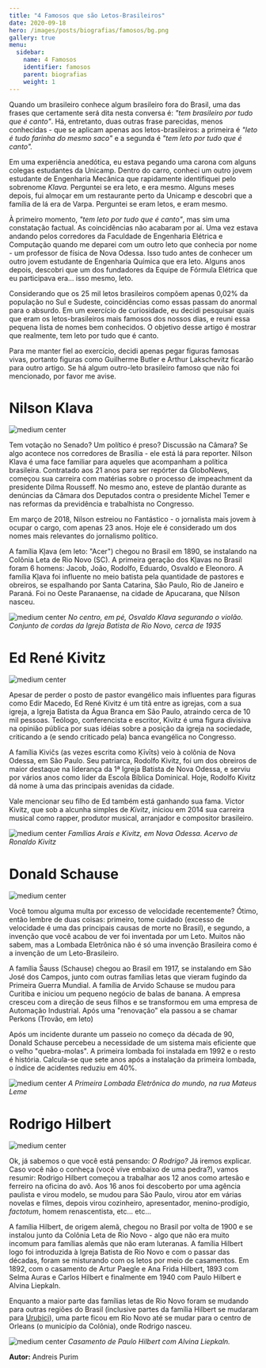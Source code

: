 ```yaml
---
title: "4 Famosos que são Letos-Brasileiros"
date: 2020-09-18
hero: /images/posts/biografias/famosos/bg.png
gallery: true
menu:
  sidebar:
    name: 4 Famosos
    identifier: famosos
    parent: biografias
    weight: 1
---
```


Quando um brasileiro conhece algum brasileiro fora do Brasil, uma das frases que certamente será dita nesta conversa é: _"tem brasileiro por tudo que é canto"_. Há, entretanto, duas outras frase parecidas, menos conhecidas - que se aplicam apenas aos letos-brasileiros: a primeira é _"leto é tudo farinha do mesmo saco"_ e a segunda é _"tem leto por tudo que é canto"._

Em uma experiência anedótica, eu estava pegando uma carona com alguns colegas estudantes da Unicamp. Dentro do carro, conheci um outro jovem estudante de Engenharia Mecânica que rapidamente identifiquei pelo sobrenome _Klava._ Perguntei se era leto, e era mesmo. Alguns meses depois, fui almoçar em um restaurante perto da Unicamp e descobri que a família de lá era de Varpa. Perguntei se eram letos, e eram mesmo.

À primeiro momento, _"tem leto por tudo que é canto"_, mas sim uma constatação factual. As coincidências não acabaram por aí. Uma vez estava andando pelos corredores da Faculdade de Engenharia Elétrica e Computação quando me deparei com um outro leto que conhecia por nome - um professor de física de Nova Odessa. Isso tudo antes de conhecer um outro jovem estudante de Engenharia Química que era leto. Alguns anos depois, descobri que um dos fundadores da Equipe de Fórmula Elétrica que eu participava era... isso mesmo, leto.

Considerando que os 25 mil letos brasileiros compõem apenas 0,02% da população no Sul e Sudeste, coincidências como essas passam do anormal para o absurdo. Em um exercício de curiosidade, eu decidi pesquisar quais que eram os letos-brasileiros mais famosos dos nossos dias, e reuni essa pequena lista de nomes bem conhecidos. O objetivo desse artigo é mostrar que realmente, tem leto por tudo que é canto.

Para me manter fiel ao exercício, decidi apenas pegar figuras famosas vivas, portanto figuras como Guilherme Butler e Arthur Lakschevitz ficarão para outro artigo. Se há algum outro-leto brasileiro famoso que não foi mencionado, por favor me avise.

# Nilson Klava

![medium center](/images/posts/biografias/famosos/klava.jpg)

Tem votação no Senado? Um político é preso? Discussão na Câmara? Se algo acontece nos corredores de Brasília - ele está lá para reporter. Nilson Klava é uma face familiar para aqueles que acompanham a política brasileira. Contratado aos 21 anos para ser repórter da GloboNews, começou sua carreira com matérias sobre o processo de impeachment da presidente Dilma Rousseff. No mesmo ano, esteve de plantão durante as denúncias da Câmara dos Deputados contra o presidente Michel Temer e nas reformas da previdência e trabalhista no Congresso.

Em março de 2018, Nilson estreiou no Fantástico - o jornalista mais jovem à ocupar o cargo, com apenas 23 anos. Hoje ele é considerado um dos nomes mais relevantes do jornalismo político.

A família Kļava (em leto: "Acer") chegou no Brasil em 1890, se instalando na Colônia Leta de Rio Novo (SC). A primeira geração dos Kļavas no Brasil foram 6 homens: Jacob, João, Rodolfo, Eduardo, Osvaldo e Eleonoro. A família Kļava foi influente no meio batista pela quantidade de pastores e obreiros, se espalhando por Santa Catarina, São Paulo, Rio de Janeiro e Paraná. Foi no Oeste Paranaense, na cidade de Apucarana, que Nilson nasceu.

![medium center](/images/posts/biografias/famosos/klava2.jpg)
*No centro, em pé, Osvaldo Klava segurando o violão. Conjunto de cordas da Igreja Batista de Rio Novo, cerca de 1935*

# Ed René Kivitz

![medium center](/images/posts/biografias/famosos/kivitz.jpg)

Apesar de perder o posto de pastor evangélico mais influentes para figuras como Edir Macedo, Ed René Kivitz é um titã entre as igrejas, com a sua igreja, a Igreja Batista da Água Branca em São Paulo, atraindo cerca de 10 mil pessoas. Teólogo, conferencista e escritor, Kivitz é uma figura divisiva na opinião pública por suas idéias sobre a posição da igreja na sociedade, criticando a (e sendo criticado pela) banca evangélica no Congresso. 

A família Kivičs (as vezes escrita como Ķīvīts) veio à colônia de Nova Odessa, em São Paulo. Seu patriarca, Rodolfo Kivitz, foi um dos obreiros de maior destaque na liderança da 1ª Igreja Batista de Nova Odessa, e serviu por vários anos como lider da Escola Bíblica Dominical. Hoje, Rodolfo Kivitz dá nome à uma das principais avenidas da cidade.

Vale mencionar seu filho de Ed também está ganhando sua fama. Victor Kivitz, que sob a alcunha simples de _Kivitz_, iniciou em 2014 sua carreira musical como rapper, produtor musical, arranjador e compositor brasileiro.

![medium center](/images/posts/biografias/famosos/kivitz2.jpg)
*Famílias Arais e Kivitz, em Nova Odessa. Acervo de Ronaldo Kivitz*

# Donald Schause

![medium center](/images/posts/biografias/famosos/schause.jpeg)

Você tomou alguma multa por excesso de velocidade recentemente? Ótimo, então lembre de duas coisas: primeiro, tome cuidado (excesso de velocidade é uma das principais causas de morte no Brasil), e segundo, a invenção que você acabou de ver foi inventada por um Leto. Muitos não sabem, mas a Lombada Eletrônica não é só uma invenção Brasileira como é a invenção de um Leto-Brasileiro.

A família Šauss (Schause) chegou ao Brasil em 1917, se instalando em São José dos Campos, junto com outras famílias letas que vieram fugindo da Primeira Guerra Mundial. A família de Arvido Schause se mudou para Curitiba e iniciou um pequeno negócio de balas de banana. A empresa cresceu com a direção de seus filhos e se transformou em uma empresa de Automação Industrial. Após uma "renovação" ela passou a se chamar Perkons (Trovão, em leto)

Após um incidente durante um passeio no começo da década de 90, Donald Schause percebeu a necessidade de um sistema mais eficiente que o velho "quebra-molas". A primeira lombada foi instalada em 1992 e o resto é história. Calcula-se que sete anos após a instalação da primeira lombada, o índice de acidentes reduziu em 40%.

![medium center](/images/posts/biografias/famosos/schause2.jpg)
*A Primeira Lombada Eletrônica do mundo, na rua Mateus Leme*

# Rodrigo Hilbert

![medium center](/images/posts/biografias/famosos/hilbert.jpg)

Ok, já sabemos o que você está pensando: _O Rodrigo?_ Já iremos explicar. Caso você não o conheça (você vive embaixo de uma pedra?), vamos resumir: Rodrigo Hilbert começou a trabalhar aos 12 anos como artesão e ferreiro na oficina do avô. Aos 16 anos foi descoberto por uma agência paulista e virou modelo, se mudou para São Paulo, virou ator em várias novelas e filmes, depois virou cozinheiro, apresentador, menino-prodígio, _factotum_, homem renascentista, etc... etc...

A família Hilbert, de origem alemã, chegou no Brasil por volta de 1900 e se instalou junto da Colônia Leta de Rio Novo - algo que não era muito incomum para famílias alemãs que não eram luteranas. A família Hilbert logo foi introduzida à Igreja Batista de Rio Novo e com o passar das décadas, foram se misturando com os letos por meio de casamentos. Em 1892, com o casamento de Artur Paegle e Ana Frida Hilbert, 1893 com Selma Auras e Carlos Hilbert e finalmente em 1940 com Paulo Hilbert e Alvina Liepkaln.

Enquanto a maior parte das famílias letas de Rio Novo foram se mudando para outras regiões do Brasil (inclusive partes da família Hilbert se mudaram para [Urubici](../../turismo/historia_dos_letos_em_urubici)), uma parte ficou em Rio Novo até se mudar para o centro de Orleans (o município da Colônia), onde Rodrigo nasceu.

![medium center](/images/posts/biografias/famosos/hilbert2.jpg)
*Casamento de Paulo Hilbert com Alvina Liepkaln.*

**Autor:** Andreis Purim

